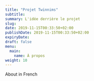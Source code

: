 ```yaml
---
title: "Projet Twinnims"
subtitle: 
summary: L'idée derrière le projet
slug:
date: 2019-11-15T00:33:50+02:00
publishDate: 2019-11-15T00:33:50+02:00
expiryDate: 
draft: false
menu: 
  main:
    name: À propos
weight: 10
---
```


About in French


